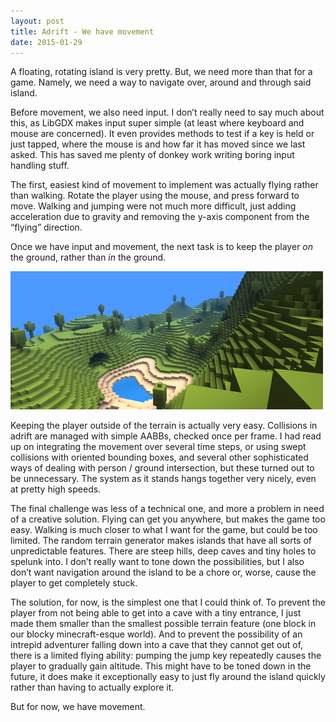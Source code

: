 ```yaml
---
layout: post
title: Adrift - We have movement
date: 2015-01-29
---
```


A floating, rotating island is very pretty. But, we need more than that for a game. Namely, we need a way to navigate over, around and through said island.

Before movement, we also need input. I don’t really need to say much about this, as LibGDX makes input super simple (at least where keyboard and mouse are concerned). It even provides methods to test if a key is held or just tapped, where the mouse is and how far it has moved since we last asked. This has saved me plenty of donkey work writing boring input handling stuff.

The first, easiest kind of movement to implement was actually flying rather than walking. Rotate the player using the mouse, and press forward to move. Walking and jumping were not much more difficult, just adding acceleration due to gravity and removing the y-axis component from the “flying” direction.

Once we have input and movement, the next task is to keep the player _on_ the ground, rather than _in_ the ground.

![The island as it stands](/assets/20150129/island.png)

Keeping the player outside of the terrain is actually very easy. Collisions in adrift are managed with simple AABBs, checked once per frame. I had read up on integrating the movement over several time steps, or using swept collisions with oriented bounding boxes, and several other sophisticated ways of dealing with person / ground intersection, but these turned out to be unnecessary.  The system as it stands hangs together very nicely, even at pretty high speeds.

The final challenge was less of a technical one, and more a problem in need of a creative solution. Flying can get you anywhere, but makes the game too easy. Walking is much closer to what I want for the game, but could be too limited. The random terrain generator makes islands that have all sorts of unpredictable features. There are steep hills, deep caves and tiny holes to spelunk into. I don’t really want to tone down the possibilities, but I also don’t want navigation around the island to be a chore or, worse, cause the player to get completely stuck.

The solution, for now, is the simplest one that I could think of.  To prevent the player from not being able to get into a cave with a tiny entrance, I just made them smaller than the smallest possible terrain feature (one block in our blocky minecraft-esque world). And to prevent the possibility of an intrepid adventurer falling down into a cave that they cannot get out of, there is a limited flying ability: pumping the jump key repeatedly causes the player to gradually gain altitude. This might have to be toned down in the future, it does make it exceptionally easy to just fly around the island quickly rather than having to actually explore it.

But for now, we have movement.